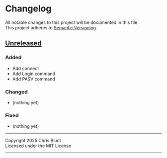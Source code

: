 # Changelog

All notable changes to this project will be documented in this file.  
This project adheres to [Semantic Versioning](https://semver.org/).


## [Unreleased]
### Added
- Add connect
- Add Login command
- Add PASV command

### Changed
- (nothing yet)

### Fixed
- (nothing yet)

---

Copyright 2025 Chris Blunt  
Licensed under the MIT License

---

[Unreleased]: https://github.com/chrisblunt-codes/pop3client/compare/v0.1.0...HEAD  
[0.1.0]: https://github.com/chrisblunt-codes/pop3client/releases/tag/v0.1.0
